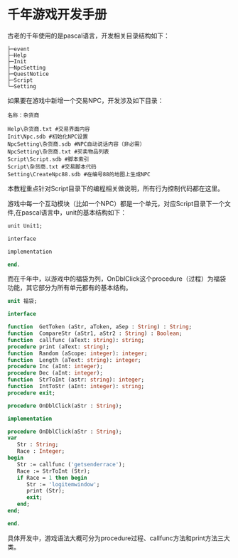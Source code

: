 # 千年游戏开发手册
古老的千年使用的是pascal语言，开发相关目录结构如下：
```
├─event
├─Help
├─Init
├─NpcSetting
├─QuestNotice
├─Script
└─Setting
```

如果要在游戏中新增一个交易NPC，开发涉及如下目录：
```
名称：杂货商

Help\杂货商.txt #交易界面内容
Init\Npc.sdb #初始化NPC设置
NpcSetting\杂货商.sdb #NPC自动说话内容（非必需）
NpcSetting\杂货商.txt #买卖物品列表
Script\Script.sdb #脚本索引
Script\杂货商.txt #交易脚本代码
Setting\CreateNpc88.sdb #在编号88的地图上生成NPC
```

本教程重点针对Script目录下的编程相关做说明，所有行为控制代码都在这里。

游戏中每一个互动模块（比如一个NPC）都是一个单元，对应Script目录下一个文件,在pascal语言中，unit的基本结构如下：
```pascal
unit Unit1;  

interface  

implementation  

end.
```

而在千年中，以游戏中的福袋为列，OnDblClick这个procedure（过程）为福袋功能，其它部分为所有单元都有的基本结构。
```pascal
unit 福袋;

interface

function  GetToken (aStr, aToken, aSep : String) : String;
function  CompareStr (aStr1, aStr2 : String) : Boolean;
function  callfunc (aText: string): string;
procedure print (aText: string);
function  Random (aScope: integer): integer;
function  Length (aText: string): integer;
procedure Inc (aInt: integer);
procedure Dec (aInt: integer);
function  StrToInt (astr: string): integer;
function  IntToStr (aInt: integer): string;
procedure exit;

procedure OnDblClick(aStr : String);

implementation

procedure OnDblClick(aStr : String);
var
   Str : String;
   Race : Integer;
begin
   Str := callfunc ('getsenderrace');
   Race := StrToInt (Str);
   if Race = 1 then begin
      Str := 'logitemwindow';
      print (Str);
      exit; 
   end;
end;

end.
```

具体开发中，游戏语法大概可分为procedure过程、callfunc方法和print方法三大类。
